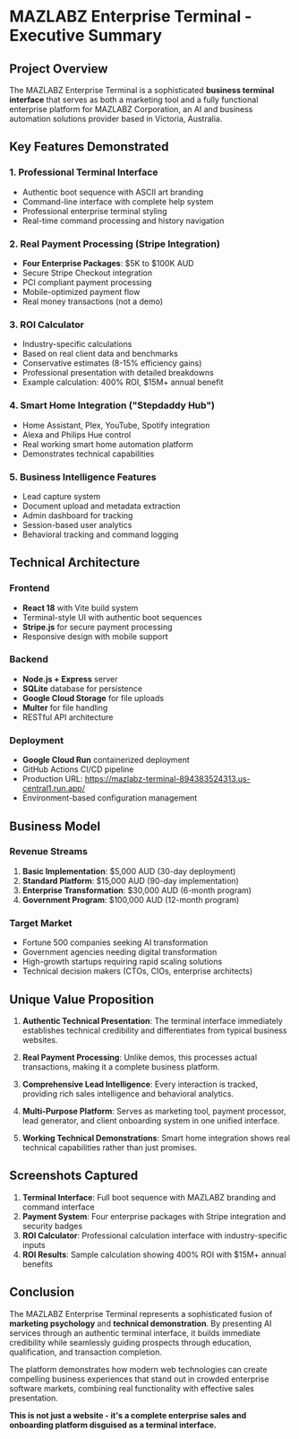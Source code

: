 # MAZLABZ Enterprise Terminal - Executive Summary

## Project Overview

The MAZLABZ Enterprise Terminal is a sophisticated **business terminal interface** that serves as both a marketing tool and a fully functional enterprise platform for MAZLABZ Corporation, an AI and business automation solutions provider based in Victoria, Australia.

## Key Features Demonstrated

### 1. Professional Terminal Interface
- Authentic boot sequence with ASCII art branding
- Command-line interface with complete help system
- Professional enterprise terminal styling
- Real-time command processing and history navigation

### 2. Real Payment Processing (Stripe Integration)
- **Four Enterprise Packages**: $5K to $100K AUD
- Secure Stripe Checkout integration
- PCI compliant payment processing
- Mobile-optimized payment flow
- Real money transactions (not a demo)

### 3. ROI Calculator
- Industry-specific calculations
- Based on real client data and benchmarks
- Conservative estimates (8-15% efficiency gains)
- Professional presentation with detailed breakdowns
- Example calculation: 400% ROI, $15M+ annual benefit

### 4. Smart Home Integration ("Stepdaddy Hub")
- Home Assistant, Plex, YouTube, Spotify integration
- Alexa and Philips Hue control
- Real working smart home automation platform
- Demonstrates technical capabilities

### 5. Business Intelligence Features
- Lead capture system
- Document upload and metadata extraction
- Admin dashboard for tracking
- Session-based user analytics
- Behavioral tracking and command logging

## Technical Architecture

### Frontend
- **React 18** with Vite build system
- Terminal-style UI with authentic boot sequences
- **Stripe.js** for secure payment processing
- Responsive design with mobile support

### Backend
- **Node.js + Express** server
- **SQLite** database for persistence
- **Google Cloud Storage** for file uploads
- **Multer** for file handling
- RESTful API architecture

### Deployment
- **Google Cloud Run** containerized deployment
- GitHub Actions CI/CD pipeline
- Production URL: https://mazlabz-terminal-894383524313.us-central1.run.app/
- Environment-based configuration management

## Business Model

### Revenue Streams
1. **Basic Implementation**: $5,000 AUD (30-day deployment)
2. **Standard Platform**: $15,000 AUD (90-day implementation)  
3. **Enterprise Transformation**: $30,000 AUD (6-month program)
4. **Government Program**: $100,000 AUD (12-month program)

### Target Market
- Fortune 500 companies seeking AI transformation
- Government agencies needing digital transformation
- High-growth startups requiring rapid scaling solutions
- Technical decision makers (CTOs, CIOs, enterprise architects)

## Unique Value Proposition

1. **Authentic Technical Presentation**: The terminal interface immediately establishes technical credibility and differentiates from typical business websites.

2. **Real Payment Processing**: Unlike demos, this processes actual transactions, making it a complete business platform.

3. **Comprehensive Lead Intelligence**: Every interaction is tracked, providing rich sales intelligence and behavioral analytics.

4. **Multi-Purpose Platform**: Serves as marketing tool, payment processor, lead generator, and client onboarding system in one unified interface.

5. **Working Technical Demonstrations**: Smart home integration shows real technical capabilities rather than just promises.

## Screenshots Captured

1. **Terminal Interface**: Full boot sequence with MAZLABZ branding and command interface
2. **Payment System**: Four enterprise packages with Stripe integration and security badges
3. **ROI Calculator**: Professional calculation interface with industry-specific inputs
4. **ROI Results**: Sample calculation showing 400% ROI with $15M+ annual benefits

## Conclusion

The MAZLABZ Enterprise Terminal represents a sophisticated fusion of **marketing psychology** and **technical demonstration**. By presenting AI services through an authentic terminal interface, it builds immediate credibility while seamlessly guiding prospects through education, qualification, and transaction completion.

The platform demonstrates how modern web technologies can create compelling business experiences that stand out in crowded enterprise software markets, combining real functionality with effective sales presentation.

**This is not just a website - it's a complete enterprise sales and onboarding platform disguised as a terminal interface.**